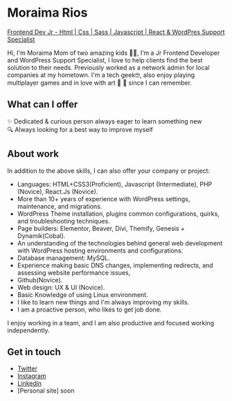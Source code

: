 # Moraima Rios
[Frontend Dev Jr - Html | Css | Sass | Javascript | React & WordPres Support Specialist](https://github.com/mripz)

Hi, I'm Moraima Mom of two amazing kids 👦‍👦, I’m a Jr Frontend Developer and WordPress Support Specialist, I love to help clients find the best solution to their needs. Previously worked as a network admin for local companies at my hometown. I'm a tech geek🤓, also enjoy playing multiplayer games and in love with art 🥰 🎨 since I can remember.

## What can I offer
✨  Dedicated & curious person always eager to learn something new  
🔍  Always looking for a best way to improve myself   

## About work
In addition to the above skills, I can also offer your company or project:

- Languages: HTML+CSS3(Proficient), Javascript (Intermediate), PHP (Novice), React.Js (Novice).
- More than 10+ years of experience with WordPress settings, maintenance, and migrations.
- WordPress Theme installation, plugins common configurations, quirks, and troubleshooting techniques.
- Page builders: Elementor, Beaver, Divi, Themify, Genesis + Dynamik(Cobal).
- An understanding of the technologies behind general web development with WordPress hosting environments and configurations.
- Database management: MySQL.
- Experience making basic DNS changes, implementing redirects, and assessing website performance issues,
- Github(Novice).
- Web design: UX & UI (Novice).
- Basic Knowledge of using Linux environment.
- I like to learn new things and I'm always improving my skills.
- I am a proactive person, who likes to get job done.

I enjoy working in a team, and I am also productive and focused working independently.

## Get in touch
* [Twitter](https://twitter.com/moraimarp)
* [Instagram](https://www.instagram.com/moraimarp/)
* [Linkedin](https://www.linkedin.com/in/moraimarp/)
* [Personal site] soon
